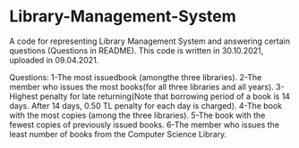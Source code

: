# Library-Management-System
A code for representing Library Management System and answering certain questions (Questions in README).
This code is written in 30.10.2021, uploaded in 09.04.2021.

Questions:
1-The most issuedbook (amongthe three libraries).
2-The member who issues the most books(for all three libraries and all years).
3-Highest penalty for late returning(Note that borrowing period of a book is 14 days. After 14 days, 0.50 TL penalty for each day is charged).
4-The book with the most copies (among the three libraries).
5-The book with the fewest copies of previously issued books.
6-The member who issues the least number of books from the Computer Science Library.
